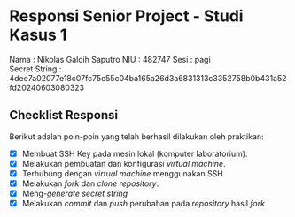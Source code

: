 # Responsi Senior Project - Studi Kasus 1

Nama : Nikolas Galoih Saputro
NIU : 482747 
Sesi : pagi  
Secret String : 4dee7a02077e18c07fc75c55c04ba165a26d3a6831313c3352758b0b431a52fd20240603080323

## Checklist Responsi

Berikut adalah poin-poin yang telah berhasil dilakukan oleh praktikan:

- [x] Membuat SSH Key pada mesin lokal (komputer laboratorium).
- [x] Melakukan pembuatan dan konfigurasi _virtual machine_.
- [x] Terhubung dengan _virtual machine_ menggunakan SSH.
- [x] Melakukan _fork_ dan _clone_ _repository_.
- [x] Meng-_generate_ _secret string_
- [x] Melakukan _commit_ dan _push_ perubahan pada _repository_ hasil _fork_
